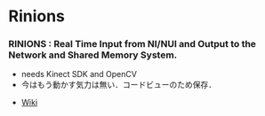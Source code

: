 # Rinions

### RINIONS : Real Time Input from NI/NUI and Output to the Network and Shared Memory System.
- needs Kinect SDK and OpenCV
- 今はもう動かす気力は無い．コードビューのため保存．

* [Wiki](https://polaris.star-dust.jp/pukiwiki/?Rinions)
  
